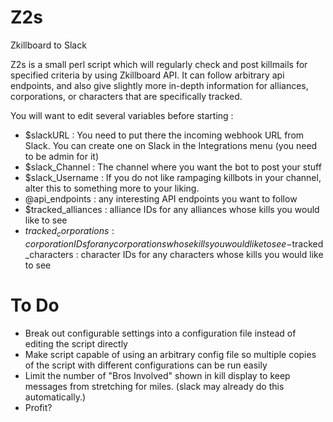 # Z2s
Zkillboard to Slack

Z2s is a small perl script which will regularly check and post killmails for specified criteria by using Zkillboard API. It can follow arbitrary api endpoints, and also give slightly more in-depth information  for alliances, corporations, or characters that are specifically tracked.

You will want to edit several variables before starting :

- $slackURL : You need to put there the incoming webhook URL from Slack. You can create one on Slack in the Integrations menu (you need to be admin for it)
- $slack_Channel : The channel where you want the bot to post your stuff
- $slack_Username : If you do not like rampaging killbots in your channel, alter this to something more to your liking. 
- @api_endpoints : any interesting API endpoints you want to follow
- $tracked_alliances : alliance IDs for any alliances whose kills you would like to see
- $tracked_corporations : corporation IDs for any corporations whose kills you would like to see
-$tracked_characters : character IDs for any characters whose kills you would like to see

# To Do
- Break out configurable settings into a configuration file instead of editing the script directly
- Make script capable of using an arbitrary config file so multiple copies of the script with different configurations can be run easily
- Limit the number of "Bros Involved" shown in kill display to keep messages from stretching for miles. (slack may already do this automatically.)
- Profit?
